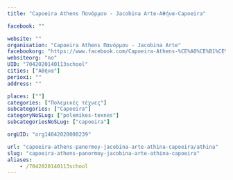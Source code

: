 ```yaml
---
title: "Capoeira Athens Πανόρμου - Jacobina Arte-Αθήνα-Capoeira"

facebook: ""

website: ""
organisation: "Capoeira Athens Πανόρμου - Jacobina Arte"
facebookorg: "https://www.facebook.com/Capoeira-Athens-%CE%A0%CE%B1%CE%BD%CF%8C%CF%81%CE%BC%CE%BF%CF%85-Jacobina-Arte-133246870645021/?ref=br_rs"
websiteorg: "no"
UID: "7042020140113school"
cities: ["Αθήνα"]
perioxi: ""
address: ""

places: [""]
categories: ["Πολεμικές τέχνες"]
subcategories: ["Capoeira"]
categoryNoSLug: ["polemikes-texnes"]
subcategoriesNoSLug: ["capoeira"]

orgUID: "org14042020000239"

url: "capoeira-athens-panormoy-jacobina-arte-athina-capoeira/athina"
slug: "capoeira-athens-panormoy-jacobina-arte-athina-capoeira"
aliases:
    - /7042020140113school
---
```





